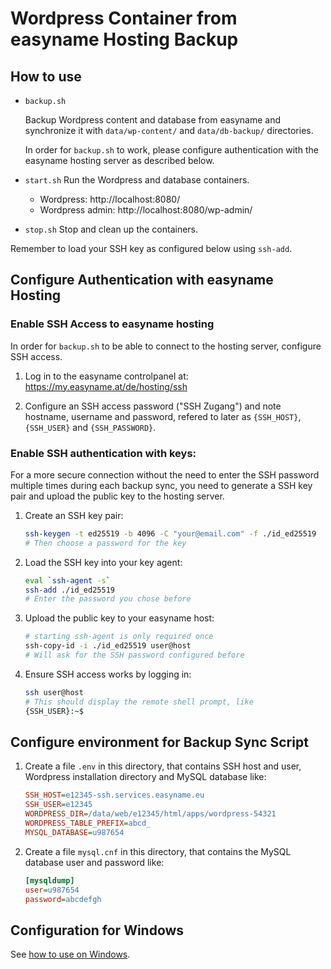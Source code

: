 # Wordpress Container from easyname Hosting Backup

## How to use

- `backup.sh`

  Backup Wordpress content and database from easyname and synchronize it with
  `data/wp-content/` and `data/db-backup/` directories.

  In order for `backup.sh` to work, please configure authentication with
  the easyname hosting server as described below.

- `start.sh`
  Run the Wordpress and database containers.

  - Wordpress: http://localhost:8080/
  - Wordpress admin: http://localhost:8080/wp-admin/

- `stop.sh`
  Stop and clean up the containers.

Remember to load your SSH key as configured below using `ssh-add`.

## Configure Authentication with easyname Hosting

### Enable SSH Access to easyname hosting

In order for `backup.sh` to be able to connect to the hosting server,
configure SSH access.

1.  Log in to the easyname controlpanel at:
    https://my.easyname.at/de/hosting/ssh

2.  Configure an SSH access password ("SSH Zugang") and note hostname,
    username and password, refered to later as `{SSH_HOST}`, `{SSH_USER}` and
    `{SSH_PASSWORD}`.

### Enable SSH authentication with keys:

For a more secure connection without the need to enter the SSH password multiple
times during each backup sync, you need to generate a SSH key pair and upload
the public key to the hosting server.

1.  Create an SSH key pair:

    ```bash
    ssh-keygen -t ed25519 -b 4096 -C "your@email.com" -f ./id_ed25519
    # Then choose a password for the key
    ```

2.  Load the SSH key into your key agent:

    ```bash
    eval `ssh-agent -s`
    ssh-add ./id_ed25519
    # Enter the password you chose before
    ```

3.  Upload the public key to your easyname host:

    ```bash
    # starting ssh-agent is only required once
    ssh-copy-id -i ./id_ed25519 user@host
    # Will ask for the SSH password configured before
    ```

4.  Ensure SSH access works by logging in:

    ```bash
    ssh user@host
    # This should display the remote shell prompt, like
    {SSH_USER}:~$
    ```

## Configure environment for Backup Sync Script

1.  Create a file `.env` in this directory, that contains SSH host and
    user, Wordpress installation directory and MySQL database like:

    ```ini
    SSH_HOST=e12345-ssh.services.easyname.eu
    SSH_USER=e12345
    WORDPRESS_DIR=/data/web/e12345/html/apps/wordpress-54321
    WORDPRESS_TABLE_PREFIX=abcd_
    MYSQL_DATABASE=u987654
    ```

2.  Create a file `mysql.cnf` in this directory, that contains the MySQL
    database user and password like:

    ```ini
    [mysqldump]
    user=u987654
    password=abcdefgh
    ```

## Configuration for Windows

See [how to use on Windows](./windows.md).

